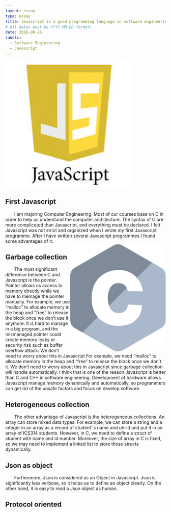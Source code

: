```yaml
---
layout: essay
type: essay
title: Javascript is a good programming language in software engineering
# All dates must be YYYY-MM-DD format!
date: 2018-08-26
labels:
  - Software Engineering
  - Javascript
---
```


<img class="floated image" width = "400" length = "400" align="middle" src="../images/js.jpeg">

<h2>First Javascript  </h2>
<div style="text-indent:2em">
I am majoring Computer Engineering. Most of our courses base on C in order to help us understand the computer architecture.
The syntax of C are more complicated than Javascript, and everything must be declared. I felt Javascript was not strict and 
organized when I wrote my first Javascript programme. After I have written several Javascript programmes I found some advantages of it.
</div>
<img class="rounded image" width = "300" length = "300" align="right" src="../images/c.png">


<h2>Garbage collection  </h2>
<div style="text-indent:2em">
	The most significant difference between C and Javascript is the pointer. Pointer allows us access to memory directly 
  while we have to memage the pointer manually. For example, we use “malloc” to allocate memory in the heap and “free” 
  to release the block once we don’t use it anymore. It is hard to manage in a big program, and the mismanaged pointer
  could create memory leaks or security risk such as buffer overflow attack. We don’t need to worry about this in Javascript 
  For example, we need “malloc” to allocate memory in the heap and “free” to release the block once we don’t it. We don’t
  need to worry about this in Javascript since garbage collection will handle automatically. 
  I think that is one of the reason Javascript is better than C and C++ in software engineering. Development of
  hardware allows Javascript manage memory dynamically and automatically, so programmers can get rid of the unsafe
  factors and focus on develop software.
</div>	

<h2>Heterogeneous collection  </h2>
<div style="text-indent:2em">  
The other advantage of Javascript is the heterogeneous collections. An array can store mixed data types. For example, 
we can store a string and a integer in an array as a record of student’ s name and uh-id and put it in an array of 
ICS314 students. However, in C, we need to define a struct of student with name and id number. Moreover, the size of
array in C is fixed, so we may need to implement a linked list to store those structs dynamically.
</div>	

<h2>Json as object</h2>
<div style="text-indent:2em">  
	Furthermore, Json is considered as an Object in Javascript. Json is significantly less verbose, so it helps 
  us to define an object clearly. On the other hand, it is easy to read a Json object as human.
</div>

<h2>Protocol oriented</h2>

